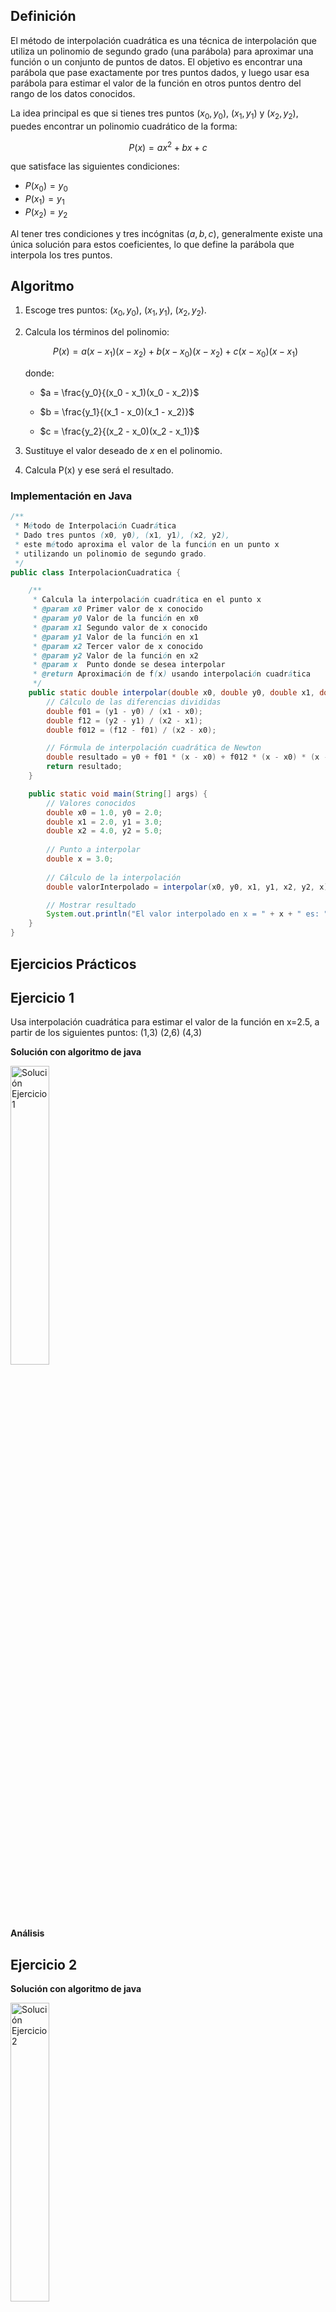 ## Definición
El método de interpolación cuadrática es una técnica de interpolación que utiliza un polinomio de segundo grado (una parábola) para aproximar una función o un conjunto de puntos de datos. El objetivo es encontrar una parábola que pase exactamente por tres puntos dados, y luego usar esa parábola para estimar el valor de la función en otros puntos dentro del rango de los datos conocidos.

La idea principal es que si tienes tres puntos $(x_0, y_0)$, $(x_1, y_1)$ y $(x_2, y_2)$, puedes encontrar un polinomio cuadrático de la forma:

$$P(x) = ax^2 + bx + c$$

que satisface las siguientes condiciones:

- $P(x_0) = y_0$
- $P(x_1) = y_1$
- $P(x_2) = y_2$

Al tener tres condiciones y tres incógnitas ($a, b, c$), generalmente existe una única solución para estos coeficientes, lo que define la parábola que interpola los tres puntos.

## Algoritmo 
1. Escoge tres puntos: $(x_0, y_0)$, $(x_1, y_1)$, $(x_2, y_2)$.

2. Calcula los términos del polinomio:

   $$P(x) = a(x - x_1)(x - x_2) + b(x - x_0)(x - x_2) + c(x - x_0)(x - x_1)$$

   donde:

   - $a = \frac{y_0}{(x_0 - x_1)(x_0 - x_2)}$

   - $b = \frac{y_1}{(x_1 - x_0)(x_1 - x_2)}$

   - $c = \frac{y_2}{(x_2 - x_0)(x_2 - x_1)}$

3. Sustituye el valor deseado de $x$ en el polinomio.
   
4. Calcula P(x) y ese será el resultado.

### Implementación en Java
```java
/**
 * Método de Interpolación Cuadrática
 * Dado tres puntos (x0, y0), (x1, y1), (x2, y2),
 * este método aproxima el valor de la función en un punto x
 * utilizando un polinomio de segundo grado.
 */
public class InterpolacionCuadratica {

    /**
     * Calcula la interpolación cuadrática en el punto x
     * @param x0 Primer valor de x conocido
     * @param y0 Valor de la función en x0
     * @param x1 Segundo valor de x conocido
     * @param y1 Valor de la función en x1
     * @param x2 Tercer valor de x conocido
     * @param y2 Valor de la función en x2
     * @param x  Punto donde se desea interpolar
     * @return Aproximación de f(x) usando interpolación cuadrática
     */
    public static double interpolar(double x0, double y0, double x1, double y1, double x2, double y2, double x) {
        // Cálculo de las diferencias divididas
        double f01 = (y1 - y0) / (x1 - x0);
        double f12 = (y2 - y1) / (x2 - x1);
        double f012 = (f12 - f01) / (x2 - x0);

        // Fórmula de interpolación cuadrática de Newton
        double resultado = y0 + f01 * (x - x0) + f012 * (x - x0) * (x - x1);
        return resultado;
    }

    public static void main(String[] args) {
        // Valores conocidos
        double x0 = 1.0, y0 = 2.0;
        double x1 = 2.0, y1 = 3.0;
        double x2 = 4.0, y2 = 5.0;
        
        // Punto a interpolar
        double x = 3.0;
        
        // Cálculo de la interpolación
        double valorInterpolado = interpolar(x0, y0, x1, y1, x2, y2, x);

        // Mostrar resultado
        System.out.println("El valor interpolado en x = " + x + " es: " + valorInterpolado);
    }
}

```
## Ejercicios Prácticos
## Ejercicio 1
Usa interpolación cuadrática para estimar el valor de la función en x=2.5, a partir de los siguientes puntos:
(1,3)
(2,6)
(4,3)

**Solución con algoritmo de java**

<img src="https://github.com/nadfernanda/Metodos_Numericos/blob/main/tema-5/imagenes/Inter_Cuadr%C3%A1tica/Ejercicio%201.png" width="35%" alt="Solución Ejercicio 1">

**Análisis**


## Ejercicio 2

**Solución con algoritmo de java**

<img src="https://github.com/nadfernanda/Metodos_Numericos/blob/main/tema-5/imagenes/Inter_Cuadr%C3%A1tica/Ejercicio%202.png" width="35%" alt="Solución Ejercicio 2">

**Análisis**

## Ejercicio 3

**Solución con algoritmo de java**

<img src="https://github.com/nadfernanda/Metodos_Numericos/blob/main/tema-5/imagenes/Inter_Cuadr%C3%A1tica/Ejercicio%203.png" width="35%" alt="Solución Ejercicio 3">

**Análisis**

## Ejercicio 4

**Solución con algoritmo de java**

<img src="https://github.com/nadfernanda/Metodos_Numericos/blob/main/tema-5/imagenes/Inter_Cuadr%C3%A1tica/Ejercicio%204.png" width="35%" alt="Solución Ejercicio 4">

**Análisis**

## Ejercicio 5

**Solución con algoritmo de java**

<img src="https://github.com/nadfernanda/Metodos_Numericos/blob/main/tema-5/imagenes/Inter_Cuadr%C3%A1tica/Ejercicio%205.png" width="35%" alt="Solución Ejercicio 1">

**Análisis**



